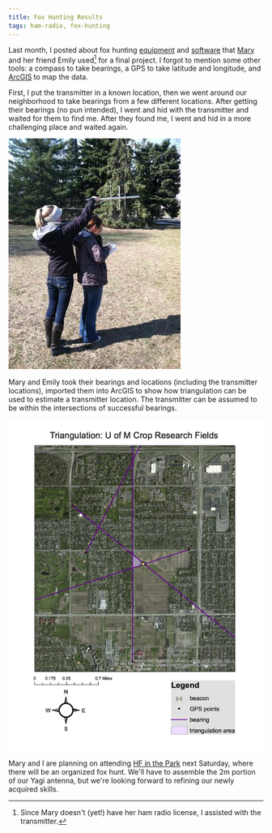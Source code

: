 ```yaml
---
title: Fox Hunting Results
tags: ham-radio, fox-hunting
---
```


Last month, I posted about fox hunting [equipment](/posts/2014-04-21-fox-hunting-equipment.html) and [software](/posts/2014-04-22-fox-hunting-software.html) that [Mary](http://www.marypattison.com) and her friend Emily used[^1] for a final project. I forgot to mention some other tools: a compass to take bearings, a GPS to take latitude and longitude, and [ArcGIS](http://www.esri.com/) to map the data.

First, I put the transmitter in a known location, then we went around our neighborhood to take bearings from a few different locations. After getting their bearings (no pun intended), I went and hid with the transmitter and waited for them to find me. After they found me, I went and hid in a more challenging place and waited again.

![Mary and Emily taking a bearing.](/images/2014-04-17-foxhunt/mary-and-emily.jpg)

Mary and Emily took their bearings and locations (including the transmitter locations), imported them into ArcGIS to show how triangulation can be used to estimate a transmitter location. The transmitter can be assumed to be within the intersections of successful bearings.

![One of the resulting maps.](/images/2014-04-17-foxhunt/second-location.jpg)

Mary and I are planning on attending [HF in the Park](http://www.hamoperator.com/Park/) next Saturday, where there will be an organized fox hunt. We'll have to assemble the 2m portion of our Yagi antenna, but we're looking forward to refining our newly acquired skills.

[^1]: Since Mary doesn't (yet!) have her ham radio license, I assisted with the transmitter.
